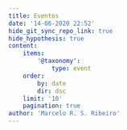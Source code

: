 ```yaml
---
title: Eventos
date: '14-06-2020 22:52'
hide_git_sync_repo_link: true
hide_hypothesis: true
content:
    items:
        '@taxonomy':
            type: event
    order:
        by: date
        dir: dsc
    limit: '10'
    pagination: true
author: 'Marcelo R. S. Ribeiro'
---
```


